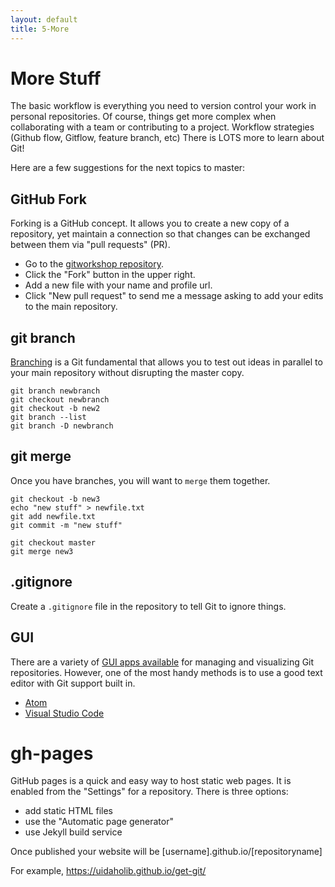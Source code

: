 ```yaml
---
layout: default
title: 5-More
---
```

# More Stuff

The basic workflow is everything you need to version control your work in personal repositories.
Of course, things get more complex when collaborating with a team or contributing to a project.
Workflow strategies (Github flow, Gitflow, feature branch, etc)
There is LOTS more to learn about Git!

Here are a few suggestions for the next topics to master:

## GitHub Fork

Forking is a GitHub concept.
It allows you to create a new copy of a repository, yet maintain a connection so that changes can be exchanged between them via "pull requests" (PR).

- Go to the [gitworkshop repository](https://github.com/uidaholib/gitworkshop).
- Click the "Fork" button in the upper right.
- Add a new file with your name and profile url.
- Click "New pull request" to send me a message asking to add your edits to the main repository.

## git branch

[Branching](https://git-scm.com/book/en/v2/Git-Branching-Branches-in-a-Nutshell) is a Git fundamental that allows you to test out ideas in parallel to your main repository without disrupting the master copy. 

```
git branch newbranch 
git checkout newbranch
git checkout -b new2
git branch --list
git branch -D newbranch
```

## git merge 

Once you have branches, you will want to `merge` them together.

```
git checkout -b new3
echo "new stuff" > newfile.txt
git add newfile.txt
git commit -m "new stuff"

git checkout master
git merge new3
```

## .gitignore

Create a `.gitignore` file in the repository to tell Git to ignore things.

## GUI 

There are a variety of [GUI apps available](https://git-scm.com/downloads/guis) for managing and visualizing Git repositories.
However, one of the most handy methods is to use a good text editor with Git support built in. 

- [Atom](https://atom.io/)
- [Visual Studio Code](https://code.visualstudio.com/)

# gh-pages

GitHub pages is a quick and easy way to host static web pages. 
It is enabled from the "Settings" for a repository.
There is three options:

- add static HTML files
- use the "Automatic page generator"
- use Jekyll build service

Once published your website will be [username].github.io/[repositoryname]

For example, https://uidaholib.github.io/get-git/
